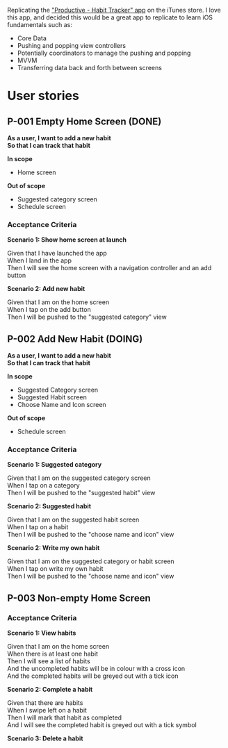 Replicating the ["Productive - Habit Tracker" app](https://apps.apple.com/us/app/productive-habit-tracker/id983826477) on the iTunes store. I love this app, and decided this would be a great app to replicate to learn iOS fundamentals such as:

* Core Data 
* Pushing and popping view controllers
* Potentially coordinators to manage the pushing and popping
* MVVM
* Transferring data back and forth between screens


# User stories
## P-001 Empty Home Screen (DONE)
**As a user, I want to add a new habit**  
**So that I can track that habit**


**In scope**

* Home screen

**Out of scope**

* Suggested category screen
* Schedule screen

### Acceptance Criteria

**Scenario 1: Show home screen at launch**

Given that I have launched the app  
When I land in the app  
Then I will see the home screen with a navigation controller and an add button

**Scenario 2: Add new habit**

Given that I am on the home screen  
When I tap on the add button  
Then I will be pushed to the "suggested category" view

## P-002 Add New Habit (DOING)
**As a user, I want to add a new habit**  
**So that I can track that habit**

**In scope**

* Suggested Category screen
* Suggested Habit screen
* Choose Name and Icon screen

**Out of scope**

* Schedule screen

### Acceptance Criteria

**Scenario 1: Suggested category**

Given that I am on the suggested category screen  
When I tap on a category  
Then I will be pushed to the "suggested habit" view

**Scenario 2: Suggested habit**

Given that I am on the suggested habit screen  
When I tap on a habit  
Then I will be pushed to the "choose name and icon" view

**Scenario 2: Write my own habit**

Given that I am on the suggested category or habit screen  
When I tap on write my own habit  
Then I will be pushed to the "choose name and icon" view

## P-003 Non-empty Home Screen

### Acceptance Criteria

**Scenario 1: View habits**

Given that I am on the home screen  
When there is at least one habit  
Then I will see a list of habits  
And the uncompleted habits will be in colour with a cross icon  
And the completed habits will be greyed out with a tick icon

**Scenario 2: Complete a habit**

Given that there are habits  
When I swipe left on a habit  
Then I will mark that habit as completed  
And I will see the completed habit is greyed out with a tick symbol

**Scenario 3: Delete a habit**

